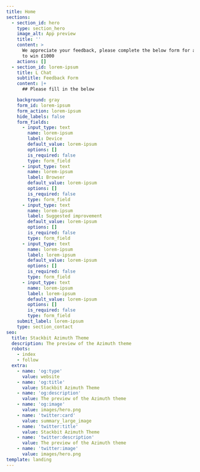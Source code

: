 ```yaml
---
title: Home
sections:
  - section_id: hero
    type: section_hero
    image_alt: App preview
    title: ''
    content: >
      We appreciate your feedback, please complete the below form for a chance
      to win £1000
    actions: []
  - section_id: lorem-ipsum
    title: L Chat
    subtitle: Feedback Form
    content: |+
      ## Please fill in the below

    background: gray
    form_id: lorem-ipsum
    form_action: lorem-ipsum
    hide_labels: false
    form_fields:
      - input_type: text
        name: lorem-ipsum
        label: Device
        default_value: lorem-ipsum
        options: []
        is_required: false
        type: form_field
      - input_type: text
        name: lorem-ipsum
        label: Browser
        default_value: lorem-ipsum
        options: []
        is_required: false
        type: form_field
      - input_type: text
        name: lorem-ipsum
        label: Suggested improvement
        default_value: lorem-ipsum
        options: []
        is_required: false
        type: form_field
      - input_type: text
        name: lorem-ipsum
        label: lorem-ipsum
        default_value: lorem-ipsum
        options: []
        is_required: false
        type: form_field
      - input_type: text
        name: lorem-ipsum
        label: lorem-ipsum
        default_value: lorem-ipsum
        options: []
        is_required: false
        type: form_field
    submit_label: lorem-ipsum
    type: section_contact
seo:
  title: Stackbit Azimuth Theme
  description: The preview of the Azimuth theme
  robots:
    - index
    - follow
  extra:
    - name: 'og:type'
      value: website
    - name: 'og:title'
      value: Stackbit Azimuth Theme
    - name: 'og:description'
      value: The preview of the Azimuth theme
    - name: 'og:image'
      value: images/hero.png
    - name: 'twitter:card'
      value: summary_large_image
    - name: 'twitter:title'
      value: Stackbit Azimuth Theme
    - name: 'twitter:description'
      value: The preview of the Azimuth theme
    - name: 'twitter:image'
      value: images/hero.png
template: landing
---
```

